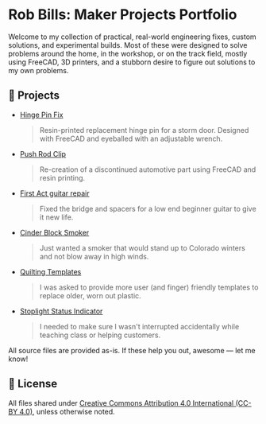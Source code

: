 # Rob Bills: Maker Projects Portfolio

Welcome to my collection of practical, real-world engineering fixes, custom solutions, and experimental builds. Most of these were designed to solve problems around the home, in the workshop, or on the track field, mostly using FreeCAD, 3D printers, and a stubborn desire to figure out solutions to my own problems.

## 🔧 Projects

- [Hinge Pin Fix](hinge-pin-fix/)
    > Resin-printed replacement hinge pin for a storm door. Designed with FreeCAD and eyeballed with an adjustable wrench.
- [Push Rod Clip](tailgate-push-rod-clip/)
    > Re-creation of a discontinued automotive part using FreeCAD and resin printing.
- [First Act guitar repair](guitar-parts/)
	> Fixed the bridge and spacers for a low end beginner guitar to give it new life.  
- [Cinder Block Smoker](cinder-block-smoker/)
	> Just wanted a smoker that would stand up to Colorado winters and not blow away in high winds.
- [Quilting Templates](quitling-templates/)
    > I was asked to provide more user (and finger) friendly templates to replace older, worn out plastic.
- [Stoplight Status Indicator](stoplight-status-indicator)
    > I needed to make sure I wasn't interrupted accidentally while teaching class or helping customers.

All source files are provided as-is. If these help you out, awesome — let me know!

## 📜 License

All files shared under [Creative Commons Attribution 4.0 International (CC-BY 4.0)](https://creativecommons.org/licenses/by/4.0/), unless otherwise noted.
